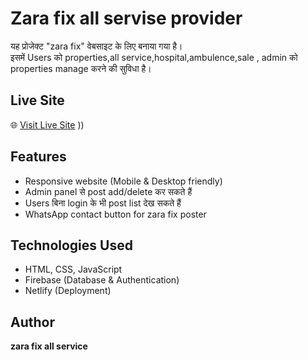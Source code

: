 # Zara fix all servise provider

यह प्रोजेक्ट "zara fix" वेबसाइट के लिए बनाया गया है।  
इसमें Users को properties,all service,hospital,ambulence,sale , admin को properties manage करने की सुविधा है।  

## Live Site
🌐 [Visit Live Site](https://zarafix.online/)
))

## Features
- Responsive website (Mobile & Desktop friendly)  
- Admin panel से post add/delete कर सकते हैं  
- Users बिना login के भी post list देख सकते हैं  
- WhatsApp contact button for zara fix poster  

## Technologies Used
- HTML, CSS, JavaScript  
- Firebase (Database & Authentication)  
- Netlify (Deployment)  



## Author
**zara fix all service**
